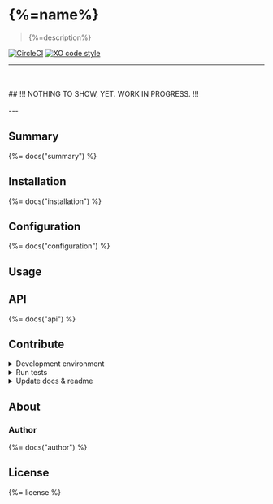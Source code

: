 # {%=name%}

> {%=description%}

[![CircleCI](https://img.shields.io/circleci/project/github/stefanwalther/auth-service.svg)](https://circleci.com/gh/stefanwalther/auth-service)
[![XO code style](https://img.shields.io/badge/code_style-XO--space-5ed9c7.svg)](https://github.com/sindresorhus/eslint-config-xo-space)

---
<br/>
<br/>
## !!! NOTHING TO SHOW, YET. WORK IN PROGRESS. !!!
<br/>
<br/>
---

## Summary
{%= docs("summary") %}

## Installation
{%= docs("installation") %}

## Configuration
{%= docs("configuration") %}

## Usage


## API

{%= docs("api") %}

## Contribute

<details>
<summary>Development environment</summary>

{%= docs("dev-environment") %}
</details>

<details>
<summary>Run tests</summary>

{%= docs("tests") %}
</details>

<details>
<summary>Update docs & readme</summary>

{%= docs("building-docs") %}
</details>


## About

### Author
{%= docs("author") %}

## License
{%= license %}
